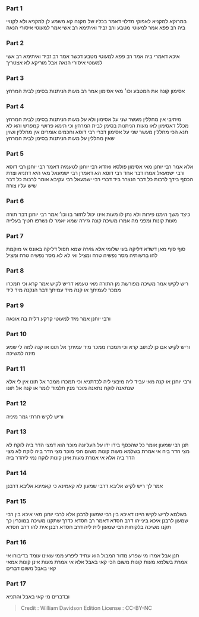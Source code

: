 
### Part 1
במרוקא למקניא לאפוקי מדלוי דאמר בכליו של מקנה קא משמע לן למקניא ולא לקנויי ביה רב פפא אמר למעוטי מטבע ורב זביד ואיתימא רב אשי אמר למעוטי איסורי הנאה

### Part 2
איכא דאמרי ביה אמר רב פפא למעוטי מטבע דכשר אמר רב זביד ואיתימא רב אשי למעוטי איסורי הנאה אבל מוריקא לא אצטריך

### Part 3
אסימון קונה את המטבע וכו׳ מאי אסימון אמר רב מעות הניתנות בסימן לבית המרחץ

### Part 4
מיתיבי אין מחללין מעשר שני על אסימון ולא על מעות הניתנות בסימן לבית המרחץ מכלל דאסימון לאו מעות הניתנות בסימן לבית המרחץ וכי תימא פרושי קמפרש והא לא תנא הכי מחללין מעשר שני על אסימון דברי רבי דוסא וחכמים אומרים אין מחללין ושוין שאין מחללין על מעות הניתנות בסימן לבית המרחץ

### Part 5
אלא אמר רבי יוחנן מאי אסימון פולסא ואזדא רבי יוחנן לטעמיה דאמר רבי יוחנן רבי דוסא ורבי ישמעאל אמרו דבר אחד רבי דוסא הא דאמרן רבי ישמעאל מאי היא דתניא וצרת הכסף בידך לרבות כל דבר הנצרר ביד דברי רבי ישמעאל רבי עקיבא אומר לרבות כל דבר שיש עליו צורה

### Part 6
כיצד משך הימנו פירות ולא נתן לו מעות אינו יכול לחזור בו וכו׳ אמר רבי יוחנן דבר תורה מעות קונות ומפני מה אמרו משיכה קונה גזירה שמא יאמר לו נשרפו חטיך בעלייה

### Part 7
סוף סוף מאן דשדא דליקה בעי שלומי אלא גזירה שמא תפול דליקה באונס אי מוקמת להו ברשותיה מסר נפשיה טרח ומציל ואי לא לא מסר נפשיה טרח ומציל

### Part 8
ריש לקיש אמר משיכה מפורשת מן התורה מאי טעמא דריש לקיש אמר קרא וכי תמכרו ממכר לעמיתך או קנה מיד עמיתך דבר הנקנה מיד ליד

### Part 9
ורבי יוחנן אמר מיד למעוטי קרקע דלית בה אונאה

### Part 10
וריש לקיש אם כן לכתוב קרא וכי תמכרו ממכר מיד עמיתך אל תונו או קנה למה לי שמע מינה למשיכה

### Part 11
ורבי יוחנן או קנה מאי עביד ליה מיבעי ליה לכדתניא וכי תמכרו ממכר אל תונו אין לי אלא שנתאנה לוקח נתאנה מוכר מנין תלמוד לומר או קנה אל תונו

### Part 12
וריש לקיש תרתי גמר מיניה

### Part 13
תנן רבי שמעון אומר כל שהכסף בידו ידו על העליונה מוכר הוא דמצי הדר ביה לוקח לא מצי הדר ביה אי אמרת בשלמא מעות קונות משום הכי מוכר מצי הדר ביה לוקח לא מצי הדר ביה אלא אי אמרת מעות אינן קונות לוקח נמי ליהדר ביה

### Part 14
אמר לך ריש לקיש אליבא דרבי שמעון לא קאמינא כי קאמינא אליבא דרבנן

### Part 15
בשלמא לריש לקיש היינו דאיכא בין רבי שמעון לרבנן אלא לרבי יוחנן מאי איכא בין רבי שמעון לרבנן איכא בינייהו דרב חסדא דאמר רב חסדא כדרך שתקנו משיכה במוכרין כך תקנו משיכה בלקוחות רבי שמעון לית ליה דרב חסדא רבנן אית להו דרב חסדא

### Part 16
תנן אבל אמרו מי שפרע מדור המבול הוא עתיד ליפרע ממי שאינו עומד בדיבורו אי אמרת בשלמא מעות קונות משום הכי קאי באבל אלא אי אמרת מעות אינן קונות אמאי קאי באבל משום דברים

### Part 17
ובדברים מי קאי באבל והתניא

>Credit : William Davidson Edition
>License : CC-BY-NC